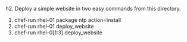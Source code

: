 h2. Deploy a simple website in two easy commands from this directory.

1. chef-run rhel-01 package ntp action=install
1. chef-run rhel-01 deploy_website
1. chef-run rhel-0[1:3] deploy_website
